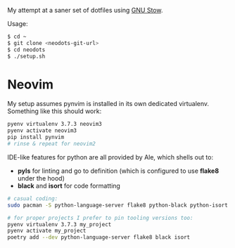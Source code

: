My attempt at a saner set of dotfiles using [GNU Stow][1].

Usage:

```sh
$ cd ~
$ git clone <neodots-git-url>
$ cd neodots
$ ./setup.sh
```

# Neovim

My setup assumes pynvim is installed in its own dedicated virtualenv.
Something like this should work:

```sh
pyenv virtualenv 3.7.3 neovim3
pyenv activate neovim3
pip install pynvim
# rinse & repeat for neovim2
```

IDE-like features for python are all provided by Ale, which shells out to:

- **pyls** for linting and go to definition (which is configured to use
  **flake8** under the hood)
- **black** and **isort** for code formatting

```sh
# casual coding:
sudo pacman -S python-language-server flake8 python-black python-isort

# for proper projects I prefer to pin tooling versions too:
pyenv virtualenv 3.7.3 my_project
pyenv activate my_project
poetry add --dev python-language-server flake8 black isort
```

[1]: https://www.gnu.org/software/stow/
